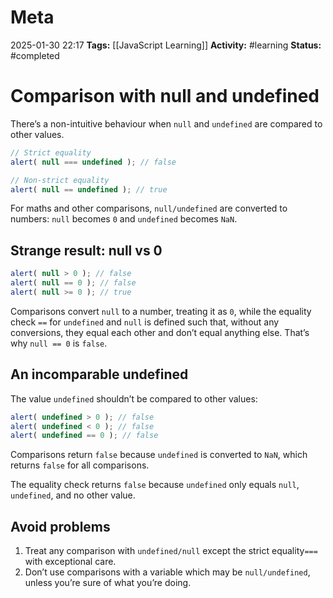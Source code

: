 # Meta
2025-01-30 22:17
**Tags:** [[JavaScript Learning]]
**Activity:** #learning 
**Status:** #completed 

# Comparison with null and undefined
There’s a non-intuitive behaviour when `null` and `undefined` are compared to other values.

```JavaScript title:example.js
// Strict equality
alert( null === undefined ); // false

// Non-strict equality
alert( null == undefined ); // true
```

For maths and other comparisons, `null/undefined` are converted to numbers: `null` becomes `0` and `undefined` becomes `NaN`.

## Strange result: null vs 0
```JavaScript title:example.js
alert( null > 0 ); // false
alert( null == 0 ); // false
alert( null >= 0 ); // true
```

Comparisons convert `null` to a number, treating it as `0`, while the equality check `==` for `undefined` and `null` is defined such that, without any conversions, they equal each other and don’t equal anything else. That’s why `null == 0` is `false`.

## An incomparable undefined
The value `undefined` shouldn’t be compared to other values:
```JavaScript title:example.js
alert( undefined > 0 ); // false
alert( undefined < 0 ); // false
alert( undefined == 0 ); // false
```

Comparisons return `false` because `undefined` is converted to `NaN`, which returns `false` for all comparisons.

The equality check returns `false` because `undefined` only equals `null`, `undefined`, and no other value.

## Avoid problems
1. Treat any comparison with `undefined/null` except the strict equality`===` with exceptional care.
2. Don’t use comparisons with a variable which may be `null/undefined`, unless you’re sure of what you’re doing.